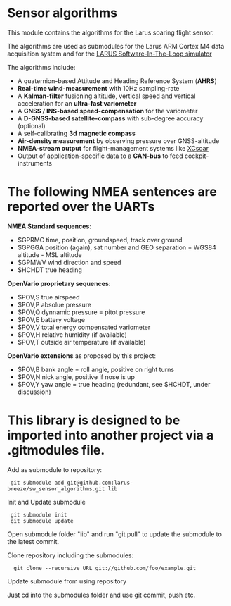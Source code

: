 # Sensor algorithms
This module contains the algorithms for the Larus soaring flight sensor.

The algorithms are used as submodules for the Larus ARM Cortex M4 data acquisition system 
and for the [LARUS Software-In-The-Loop simulator](https://github.com/larus-breeze/SIL_flight_sensor_emulator)

The algorithms include:

- A quaternion-based Attitude and Heading Reference System (**AHRS**)
- **Real-time wind-measurement** with 10Hz sampling-rate
- A **Kalman-filter** fusioning altitude, vertical speed and vertical acceleration for an **ultra-fast variometer**
- A **GNSS / INS-based speed-compensation** for the variometer
- A **D-GNSS-based satellite-compass** with sub-degree accuracy (optional)
- A self-calibrating **3d magnetic compass**
- **Air-density measurement** by observing pressure over GNSS-altitude 
- **NMEA-stream output** for flight-management systems like [XCsoar](https://github.com/XCSoar/)
- Output of application-specific data to a **CAN-bus** to feed cockpit-instruments

# The following NMEA sentences are reported over the UARTs

**NMEA Standard sequences**:
- $GPRMC time, position, groundspeed, track over ground
- $GPGGA position (again), sat number and GEO separation = WGS84 altitude - MSL altitude
- $GPMWV wind direction and speed
- $HCHDT true heading

**OpenVario proprietary sequences**:
- $POV,S true airspeed
- $POV,P absolue pressure
- $POV,Q dynnamic pressure = pitot pressure
- $POV,E battery voltage
- $POV,V total energy compensated variometer
- $POV,H relative humidity (if available)
- $POV,T outside air temperature (if available)

**OpenVario extensions** as proposed by this project:
- $POV,B bank angle = roll angle, positive on right turns
- $POV,N nick angle, positive if nose is up
- $POV,Y yaw angle = true heading (redundant, see $HCHDT, under discussion)

# This library is designed to be imported into another project via a .gitmodules file.

Add as submodule to repository:

     git submodule add git@github.com:larus-breeze/sw_sensor_algorithms.git lib

Init and Update submodule

     git submodule init 
     git submodule update

Open submodule folder "lib" and run "git pull" to update the submodule to the latest commit.

Clone repository including the submodules: 

      git clone --recursive URL git://github.com/foo/example.git

Update submodule from using repository

Just cd into the submodules folder and use git commit, push etc.
